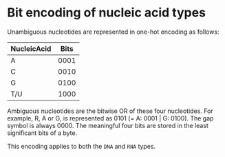 # Bit encoding of nucleic acid types

Unambiguous nucleotides are represented in one-hot encoding as follows:

| NucleicAcid | Bits |
| ----------- | ---- |
|     A       | 0001 |
|     C       | 0010 |
|     G       | 0100 |
|    T/U      | 1000 |

Ambiguous nucleotides are the bitwise OR of these four nucleotides.
For example, R, A or G, is represented as 0101 (= A: 0001 | G: 0100).
The gap symbol is always 0000.
The meaningful four bits are stored in the least significant bits of a byte.

This encoding applies to both the `DNA` and `RNA` types.